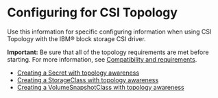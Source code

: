 # Configuring for CSI Topology

Use this information for specific configuring information when using CSI Topology with the IBM® block storage CSI driver.

**Important:** Be sure that all of the topology requirements are met before starting. For more information, see [Compatibility and requirements](../installation/install_compatibility_requirements.md).

- [Creating a Secret with topology awareness](creating_secret_topology_aware.md)
- [Creating a StorageClass with topology awareness](creating_storageclass_topology_aware.md)
- [Creating a VolumeSnapshotClass with topology awareness](creating_volumereplicationclass_topology_aware.md)